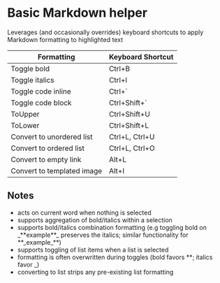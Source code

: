 # Basic Markdown helper

Leverages (and occasionally overrides) keyboard shortcuts to apply Markdown formatting to highlighted text

| Formatting                 | Keyboard Shortcut |
|----------------------------|-------------------|
| Toggle bold                | Ctrl+B            |
| Toggle italics             | Ctrl+I            |
| Toggle code inline         | Ctrl+`            |
| Toggle code block          | Ctrl+Shift+`      |
| ToUpper                    | Ctrl+Shift+U      |
| ToLower                    | Ctrl+Shift+L      |
| Convert to unordered list  | Ctrl+L, Ctrl+U    |
| Convert to ordered list    | Ctrl+L, Ctrl+O    |
| Convert to empty link      | Alt+L             | 
| Convert to templated image | Alt+I             |

## Notes
- acts on current word when nothing is selected
- supports aggregation of bold/italics within a selection
- supports bold/italics combination formatting (e.g toggling bold on \_\*\*example\*\*\_ preserves the italics; similar functionality for \*\*\_example\_\*\*) 
- supports toggling of list items when a list is selected
- formatting is often overwritten during toggles (bold favors \*\*; italics favor \_)
- converting to list strips any pre-existing list formatting 
